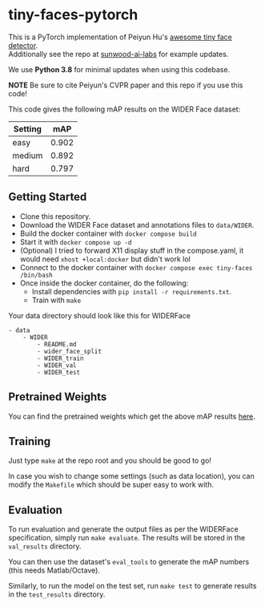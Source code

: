 # tiny-faces-pytorch

This is a PyTorch implementation of Peiyun Hu's [awesome tiny face detector](https://github.com/peiyunh/tiny).  
Additionally see the repo at [sunwood-ai-labs](https://github.com/Sunwood-ai-labs/tiny-faces-pytorch) for example updates.  

We use **Python 3.8** for minimal updates when using this codebase.

**NOTE** Be sure to cite Peiyun's CVPR paper and this repo if you use this code!

This code gives the following mAP results on the WIDER Face dataset:

| Setting | mAP   |
|---------|-------|
| easy    | 0.902 |
| medium  | 0.892 |
| hard    | 0.797 |

## Getting Started

- Clone this repository.
- Download the WIDER Face dataset and annotations files to `data/WIDER`.
- Build the docker container with `docker compose build`
- Start it with `docker compose up -d`
- (Optional) I tried to forward X11 display stuff in the compose.yaml, it would need `xhost +local:docker` but didn't work lol
- Connect to the docker container with `docker compose exec tiny-faces /bin/bash`
- Once inside the docker container, do the following:
    - Install dependencies with `pip install -r requirements.txt`.
    - Train with `make`

Your data directory should look like this for WIDERFace

```
- data
    - WIDER
        - README.md
        - wider_face_split
        - WIDER_train
        - WIDER_val
        - WIDER_test
```

## Pretrained Weights

You can find the pretrained weights which get the above mAP results [here](https://drive.google.com/open?id=1V8c8xkMrQaCnd3MVChvJ2Ge-DUfXPHNu).

## Training

Just type `make` at the repo root and you should be good to go!

In case you wish to change some settings (such as data location), you can modify the `Makefile` which should be super easy to work with.

## Evaluation

To run evaluation and generate the output files as per the WIDERFace specification, simply run `make evaluate`. The results will be stored in the `val_results` directory.

You can then use the dataset's `eval_tools` to generate the mAP numbers (this needs Matlab/Octave).

Similarly, to run the model on the test set, run `make test` to generate results in the `test_results` directory.
